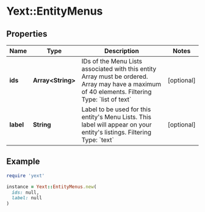 # Yext::EntityMenus

## Properties

| Name | Type | Description | Notes |
| ---- | ---- | ----------- | ----- |
| **ids** | **Array&lt;String&gt;** | IDs of the Menu Lists associated with this entity   Array must be ordered.  Array may have a maximum of 40 elements.   Filtering Type: &#x60;list of text&#x60; | [optional] |
| **label** | **String** | Label to be used for this entity&#39;s Menu Lists. This label will appear on your entity&#39;s listings.  Filtering Type: &#x60;text&#x60; | [optional] |

## Example

```ruby
require 'yext'

instance = Yext::EntityMenus.new(
  ids: null,
  label: null
)
```

